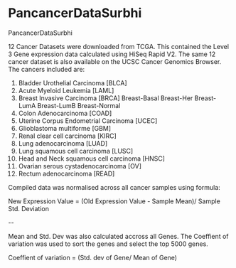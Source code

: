 PancancerDataSurbhi
===================

PancancerDataSurbhi

12 Cancer Datasets were downloaded from TCGA. This contained the Level 3 Gene expression data calculated using HiSeq Rapid V2. The same 12 cancer dataset is also available on the UCSC Cancer Genomics Browser. 
The cancers included are:

1. Bladder Urothelial Carcinoma [BLCA]
2. Acute Myeloid Leukemia [LAML]
3. Breast Invasive Carcinoma [BRCA]
    Breast-Basal
    Breast-Her
    Breast-LumA
    Breast-LumB
    Breast-Normal
4. Colon Adenocarcinoma [COAD]
5. Uterine Corpus Endometrial Carcinoma [UCEC]
6. Glioblastoma multiforme [GBM]
7. Renal clear cell carcinoma [KIRC]
8. Lung adenocarcinoma [LUAD]
9. Lung squamous cell carcinoma [LUSC]
10. Head and Neck squamous cell carcinoma [HNSC]
11. Ovarian serous cystadenocarcinoma [OV]
12. Rectum adenocarcinoma [READ]

Compiled data was normalised across all cancer samples using formula:

New Expression Value = (Old Expression Value - Sample Mean)/ Sample Std. Deviation

-- 

Mean and Std. Dev was also calculated accross all Genes. 
The Coeffient of variation was used to sort the genes and select the top 5000 genes. 

Coeffient of variation = (Std. dev of Gene/ Mean of Gene)


